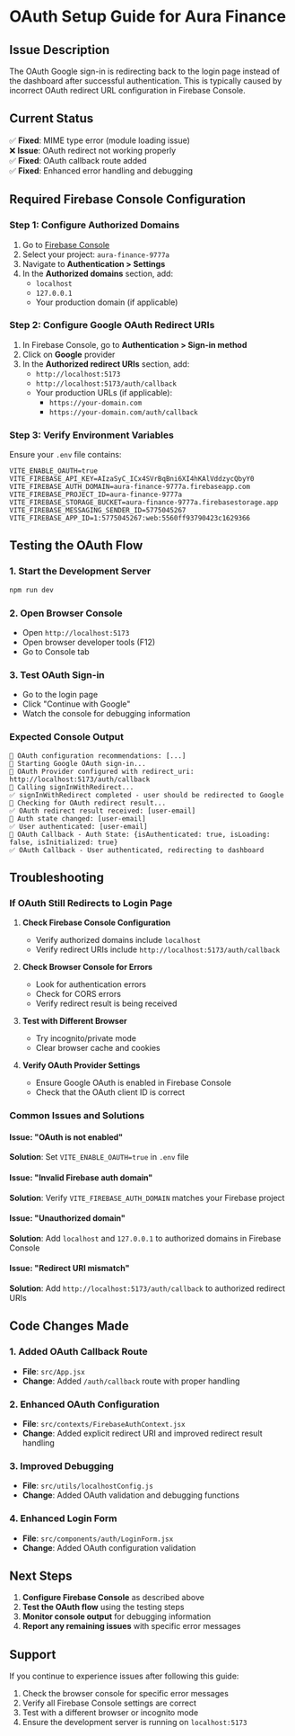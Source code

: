 # OAuth Setup Guide for Aura Finance

## Issue Description

The OAuth Google sign-in is redirecting back to the login page instead of the dashboard after successful authentication. This is typically caused by incorrect OAuth redirect URL configuration in Firebase Console.

## Current Status

✅ **Fixed**: MIME type error (module loading issue)  
❌ **Issue**: OAuth redirect not working properly  
✅ **Fixed**: OAuth callback route added  
✅ **Fixed**: Enhanced error handling and debugging

## Required Firebase Console Configuration

### Step 1: Configure Authorized Domains

1. Go to [Firebase Console](https://console.firebase.google.com/)
2. Select your project: `aura-finance-9777a`
3. Navigate to **Authentication > Settings**
4. In the **Authorized domains** section, add:
   - `localhost`
   - `127.0.0.1`
   - Your production domain (if applicable)

### Step 2: Configure Google OAuth Redirect URIs

1. In Firebase Console, go to **Authentication > Sign-in method**
2. Click on **Google** provider
3. In the **Authorized redirect URIs** section, add:
   - `http://localhost:5173`
   - `http://localhost:5173/auth/callback`
   - Your production URLs (if applicable):
     - `https://your-domain.com`
     - `https://your-domain.com/auth/callback`

### Step 3: Verify Environment Variables

Ensure your `.env` file contains:

```env
VITE_ENABLE_OAUTH=true
VITE_FIREBASE_API_KEY=AIzaSyC_ICx4SVrBqBni6XI4hKAlVddzycQbyY0
VITE_FIREBASE_AUTH_DOMAIN=aura-finance-9777a.firebaseapp.com
VITE_FIREBASE_PROJECT_ID=aura-finance-9777a
VITE_FIREBASE_STORAGE_BUCKET=aura-finance-9777a.firebasestorage.app
VITE_FIREBASE_MESSAGING_SENDER_ID=5775045267
VITE_FIREBASE_APP_ID=1:5775045267:web:5560ff93790423c1629366
```

## Testing the OAuth Flow

### 1. Start the Development Server

```bash
npm run dev
```

### 2. Open Browser Console

- Open `http://localhost:5173`
- Open browser developer tools (F12)
- Go to Console tab

### 3. Test OAuth Sign-in

- Go to the login page
- Click "Continue with Google"
- Watch the console for debugging information

### Expected Console Output

```
🔐 OAuth configuration recommendations: [...]
🚀 Starting Google OAuth sign-in...
🔐 OAuth Provider configured with redirect_uri: http://localhost:5173/auth/callback
📱 Calling signInWithRedirect...
✅ signInWithRedirect completed - user should be redirected to Google
🔄 Checking for OAuth redirect result...
✅ OAuth redirect result received: [user-email]
🔄 Auth state changed: [user-email]
✅ User authenticated: [user-email]
🔄 OAuth Callback - Auth State: {isAuthenticated: true, isLoading: false, isInitialized: true}
✅ OAuth Callback - User authenticated, redirecting to dashboard
```

## Troubleshooting

### If OAuth Still Redirects to Login Page

1. **Check Firebase Console Configuration**
   - Verify authorized domains include `localhost`
   - Verify redirect URIs include `http://localhost:5173/auth/callback`

2. **Check Browser Console for Errors**
   - Look for authentication errors
   - Check for CORS errors
   - Verify redirect result is being received

3. **Test with Different Browser**
   - Try incognito/private mode
   - Clear browser cache and cookies

4. **Verify OAuth Provider Settings**
   - Ensure Google OAuth is enabled in Firebase Console
   - Check that the OAuth client ID is correct

### Common Issues and Solutions

#### Issue: "OAuth is not enabled"

**Solution**: Set `VITE_ENABLE_OAUTH=true` in `.env` file

#### Issue: "Invalid Firebase auth domain"

**Solution**: Verify `VITE_FIREBASE_AUTH_DOMAIN` matches your Firebase project

#### Issue: "Unauthorized domain"

**Solution**: Add `localhost` and `127.0.0.1` to authorized domains in Firebase Console

#### Issue: "Redirect URI mismatch"

**Solution**: Add `http://localhost:5173/auth/callback` to authorized redirect URIs

## Code Changes Made

### 1. Added OAuth Callback Route

- **File**: `src/App.jsx`
- **Change**: Added `/auth/callback` route with proper handling

### 2. Enhanced OAuth Configuration

- **File**: `src/contexts/FirebaseAuthContext.jsx`
- **Change**: Added explicit redirect URI and improved redirect result handling

### 3. Improved Debugging

- **File**: `src/utils/localhostConfig.js`
- **Change**: Added OAuth validation and debugging functions

### 4. Enhanced Login Form

- **File**: `src/components/auth/LoginForm.jsx`
- **Change**: Added OAuth configuration validation

## Next Steps

1. **Configure Firebase Console** as described above
2. **Test the OAuth flow** using the testing steps
3. **Monitor console output** for debugging information
4. **Report any remaining issues** with specific error messages

## Support

If you continue to experience issues after following this guide:

1. Check the browser console for specific error messages
2. Verify all Firebase Console settings are correct
3. Test with a different browser or incognito mode
4. Ensure the development server is running on `localhost:5173`
